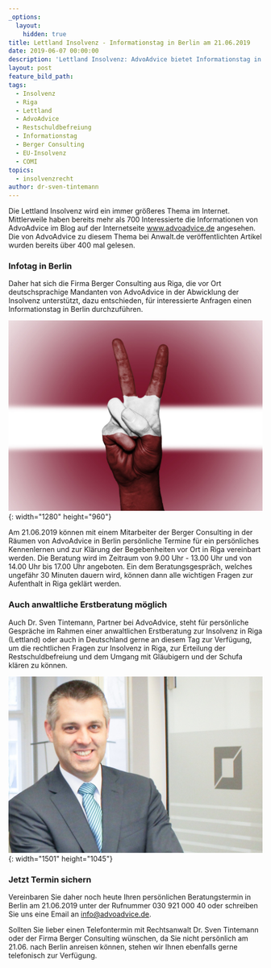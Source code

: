 ```yaml
---
_options:
  layout:
    hidden: true
title: Lettland Insolvenz - Informationstag in Berlin am 21.06.2019
date: 2019-06-07 00:00:00
description: 'Lettland Insolvenz: AdvoAdvice bietet Informationstag in Berlin an'
layout: post
feature_bild_path:
tags:
  - Insolvenz
  - Riga
  - Lettland
  - AdvoAdvice
  - Restschuldbefreiung
  - Informationstag
  - Berger Consulting
  - EU-Insolvenz
  - COMI
topics:
  - insolvenzrecht
author: dr-sven-tintemann
---
```


Die Lettland Insolvenz wird ein immer gr&ouml;&szlig;eres Thema im Internet. Mittlerweile haben bereits mehr als 700 Interessierte die Informationen von AdvoAdvice im Blog auf der Internetseite www.advoadvice.de angesehen. Die von AdvoAdvice zu diesem Thema bei Anwalt.de ver&ouml;ffentlichten Artikel wurden bereits &uuml;ber 400 mal gelesen.

### Infotag in Berlin

Daher hat sich die Firma Berger Consulting aus Riga, die vor Ort deutschsprachige Mandanten von AdvoAdvice in der Abwicklung der Insolvenz unterst&uuml;tzt, dazu entschieden, f&uuml;r interessierte Anfragen einen Informationstag in Berlin durchzuf&uuml;hren.

![Erfolg in Lettland - Foto Pixabay](/uploads/latvia-2131273-1280-1.jpg "Restschuldbefreiung in Lettland"){: width="1280" height="960"}

Am 21.06.2019 k&ouml;nnen mit einem Mitarbeiter der Berger Consulting in der R&auml;umen von AdvoAdvice in Berlin pers&ouml;nliche Termine f&uuml;r ein pers&ouml;nliches Kennenlernen und zur Kl&auml;rung der Begebenheiten vor Ort in Riga vereinbart werden. Die Beratung wird im Zeitraum von 9.00 Uhr - 13.00 Uhr und von 14.00 Uhr bis 17.00 Uhr angeboten. Ein dem Beratungsgespr&auml;ch, welches ungef&auml;hr 30 Minuten dauern wird, k&ouml;nnen dann alle wichtigen Fragen zur Aufenthalt in Riga gekl&auml;rt werden.

### Auch anwaltliche Erstberatung m&ouml;glich

Auch Dr. Sven Tintemann, Partner bei AdvoAdvice, steht f&uuml;r pers&ouml;nliche Gespr&auml;che im Rahmen einer anwaltlichen Erstberatung zur Insolvenz in Riga (Lettland) oder auch in Deutschland gerne an diesem Tag zur Verf&uuml;gung, um die rechtlichen Fragen zur Insolvenz in Riga, zur Erteilung der Restschuldbefreiung und dem Umgang mit Gl&auml;ubigern und der Schufa kl&auml;ren zu k&ouml;nnen.

![Willkommen - Foto AdvoAdvice](/uploads/advoadvice-01-52-von-80-3.jpg "Willkommen bei AdvoAdvice in Berlin"){: width="1501" height="1045"}

### Jetzt Termin sichern

Vereinbaren Sie daher noch heute Ihren pers&ouml;nlichen Beratungstermin in Berlin am 21.06.2019 unter der Rufnummer 030 921 000 40 oder schreiben Sie uns eine Email an info@advoadvice.de.

Sollten Sie lieber einen Telefontermin mit Rechtsanwalt Dr. Sven Tintemann oder der Firma Berger Consulting w&uuml;nschen, da Sie nicht pers&ouml;nlich am 21.06. nach Berlin anreisen k&ouml;nnen, stehen wir Ihnen ebenfalls gerne telefonisch zur Verf&uuml;gung.
